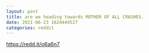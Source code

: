```yaml
--- 
layout: post 
title: are we heading towards MOTHER OF ALL CRASHES. 
date: 2021-06-23 1624444527 
categories: reddit 
--- 
```

https://redd.it/o6a6n7